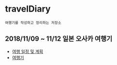 # travelDiary
    여행기를 작성하고 정리하는 저장소

## 2018/11/09 ~ 11/12 일본 오사카 여행기
  - [여행 일정 및 계획](http://simp.ly/publish/Z5SCzC)
  - [여행기](http://simp.ly/publish/ZQ7dtx)